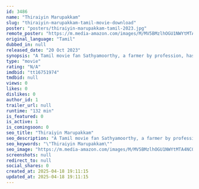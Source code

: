 ```yaml
---
id: 3486
name: "Thiraiyin Marupakkam"
slug: "thiraiyin-marupakkam-tamil-movie-download"
poster: "posters/thiraiyin-marupakkam-tamil-2023.jpg"
remote_poster: "https://m.media-amazon.com/images/M/MV5BMzlhOGU1NWYtMTA4NC00ZWI1LTk2NzMtMTMyYWY2MTlkZTBkXkEyXkFqcGdeQXVyMTA4MzQ4NzMw._V1_SX300.jpg"
original_language: "Tamil"
dubbed_in: null
released_date: "20 Oct 2023"
synopsis: "A Tamil movie fan Sathyamoorthy, a farmer by profession, has been duped into selling his land and investing in a movie by a guy full of hot air, director Senthil. Lacking expertise in filmmaking, Sathyamoorthy is forced to pledge ..."
type: "movie"
rating: "N/A"
imdbid: "tt16751974"
tmdbid: null
views: 0
likes: 0
dislikes: 0
author_id: 1
trailer_url: null
runtime: "132 min"
is_featured: 0
is_active: 1
is_comingsoon: 0
seo_title: "Thiraiyin Marupakkam"
seo_description: "A Tamil movie fan Sathyamoorthy, a farmer by profession, has been duped into selling his land and investing in a movie by a guy full of hot air, director Senthil. Lacking expertise in filmmaking, Sathyamoorthy is forced to pledge ..."
seo_keywords: "\"Thiraiyin Marupakkam\""
seo_image: "https://m.media-amazon.com/images/M/MV5BMzlhOGU1NWYtMTA4NC00ZWI1LTk2NzMtMTMyYWY2MTlkZTBkXkEyXkFqcGdeQXVyMTA4MzQ4NzMw._V1_SX300.jpg"
screenshots: null
redirect_to: null
social_shares: 0
created_at: 2025-04-18 19:11:15
updated_at: 2025-04-18 19:11:15
---
```


